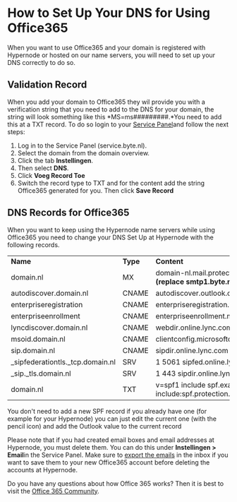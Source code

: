 <!-- source: https://support.hypernode.com/en/best-practices/email/how-to-set-up-your-dns-for-using-office365/ -->
# How to Set Up Your DNS for Using Office365

When you want to use Office365 and your domain is registered with Hypernode or hosted on our name servers, you will need to set up your DNS correctly to do so.


Validation Record
-----------------

When you add your domain to Office365 they wil provide you with a verification string that you need to add to the DNS for your domain, the string will look something like this *MS=ms#########.*You need to add this at a TXT record. To do so login to your [Service Panel](https://auth.byte.nl/)and follow the next steps:

1. Log in to the Service Panel (service.byte.nl).
2. Select the domain from the domain overview.
3. Click the tab **Instellingen**.
4. Then select **DNS**.
5. Click **Voeg Record Toe**
6. Switch the record type to TXT and for the content add the string Office365 generated for you. Then click **Save Record**

DNS Records for Office365
-------------------------

When you want to keep using the Hypernode name servers while using Office365 you need to change your DNS Set Up at Hypernode with the following records.

|  |  |  |  |  |
| --- | --- | --- | --- | --- |
| **Name** | **Type** | **Content** | **Prio** | **TTL** |
| domain.nl | MX | domain-nl.mail.protection.outlook.com **(replace smtp1.byte.nl)** | 10 | 3600 |
| autodiscover.domain.nl | CNAME | autodiscover.outlook.com | – | 3600 |
| enterpriseregistration | CNAME | enterpriseregistration.windows.net |  | 3600 |
| enterpriseenrollment | CNAME | enterpriseenrollment.manage.microsoft.com |  | 3600 |
| lyncdiscover.domain.nl | CNAME | webdir.online.lync.com | – | 3600 |
| msoid.domain.nl | CNAME | clientconfig.microsoftonline-p.net | – | 3600 |
| sip.domain.nl | CNAME | sipdir.online.lync.com | – | 3600 |
| _sipfederationtls._tcp.domain.nl | SRV | 1 5061 sipfed.online.lync.com | 100 | 3600 |
| _sip._tls.domain.nl | SRV | 1 443 sipdir.online.lync.com | 100 | 3600 |
| domain.nl | TXT | v=spf1 include spf.example.hypernode.io include:spf.protection.outlook.com -all | – | 3600 |

You don't need to add a new SPF record if you already have one (for example for your Hypernode) you can just edit the current one (with the pencil icon) and add the Outlook value to the current record

Please note that if you had created email boxes and email addresses at Hypernode, you must delete them. You can do this under **Instellingen > Email**in the Service Panel. Make sure to [export the emails](https://support.hypernode.com/en/best-practices/email/how-to-export-your-emails) in the inbox if you want to save them to your new Office365 account before deleting the accounts at Hypernode.

Do you have any questions about how Office 365 works? Then it is best to visit the [Office 365 Community](https://techcommunity.microsoft.com/t5/office-365/bd-p/Office365General).

